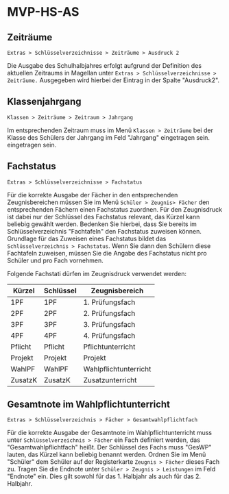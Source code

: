 ﻿# MVP-HS-AS

## Zeiträume

`Extras > Schlüsselverzeichnisse > Zeiträume > Ausdruck 2`

Die Ausgabe des Schulhalbjahres erfolgt aufgrund der Definition des aktuellen Zeitraums in Magellan unter `Extras > Schlüsselverzeichnisse > Zeiträume.` Ausgegeben wird hierbei der Eintrag in der Spalte "Ausdruck2".

## Klassenjahrgang

`Klassen > Zeiträume > Zeitraum > Jahrgang`

Im entsprechenden Zeitraum muss im Menü `Klassen > Zeiträume` bei der Klasse des Schülers der Jahrgang im Feld "Jahrgang" eingetragen sein. eingetragen sein.

## Fachstatus

`Extras > Schlüsselverzeichnisse > Fachstatus`

Für die korrekte Ausgabe der Fächer in den entsprechenden Zeugnisbereichen müssen Sie im Menü `Schüler > Zeugnis> Fächer` den entsprechenden Fächern einen Fachstatus zuordnen. Für den Zeugnisdruck ist dabei nur der Schlüssel des Fachstatus relevant, das Kürzel kann beliebig gewählt werden. Bedenken Sie hierbei, dass Sie bereits im Schlüsselverzeichnis "Fachtafeln" den Fachstatus zuweisen können. Grundlage für das Zuweisen eines Fachstatus bildet das `Schlüsselverzeichnis > Fachstatus`. Wenn Sie dann den Schülern diese Fachtafeln zuweisen, müssen Sie die Angabe des Fachstatus nicht pro Schüler und pro Fach vornehmen.

Folgende Fachstati dürfen im Zeugnisdruck verwendet werden:

Kürzel |  Schlüssel | Zeugnisbereich
--|--|---
1PF | 1PF | 1. Prüfungsfach
2PF | 2PF | 2. Prüfungsfach
3PF | 3PF | 3. Prüfungsfach
4PF | 4PF | 4. Prüfungsfach
Pflicht | Pflicht | Pflichtunterricht
Projekt | Projekt | Projekt
WahlPF | WahlPF | Wahlpflichtunterricht
ZusatzK | ZusatzK | Zusatzunterricht

## Gesamtnote im Wahlpflichtunterricht

`Extras > Schlüsselverzeichnis > Fächer > Gesamtwahlpflichtfach`

Für die korrekte Ausgabe der Gesamtnote im Wahlpflichtunterricht muss unter `Schlüsselverzeichnis > Fächer` ein Fach definiert werden, das "Gesamtwahlpflichtfach" heißt. Der Schlüssel des Fachs muss "GesWP" lauten, das Kürzel kann beliebig benannt werden. Ordnen Sie im Menü "Schüler" dem Schüler auf der Registerkarte `Zeugnis > Fächer` dieses Fach zu. Tragen Sie die Endnote unter `Schüler > Zeugnis > Leistungen` im Feld "Endnote" ein. Dies gilt sowohl für das 1. Halbjahr als auch für das 2. Halbjahr.
